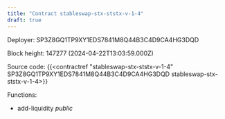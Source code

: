 ```yaml
---
title: "Contract stableswap-stx-ststx-v-1-4"
draft: true
---
```

Deployer: SP3Z8GQ1TP9XY1EDS7841M8Q44B3C4D9CA4HG3DQD


 



Block height: 147277 (2024-04-22T13:03:59.000Z)

Source code: {{<contractref "stableswap-stx-ststx-v-1-4" SP3Z8GQ1TP9XY1EDS7841M8Q44B3C4D9CA4HG3DQD stableswap-stx-ststx-v-1-4>}}

Functions:

* add-liquidity _public_
